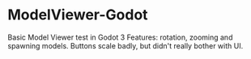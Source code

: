# ModelViewer-Godot
Basic Model Viewer test in Godot 3
Features: rotation, zooming and spawning models. 
Buttons scale badly, but didn't really bother with UI.
